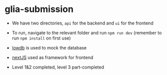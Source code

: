 # glia-submission

- We have two directories, `api` for the backend and `ui` for the frontend

- To run, navigate to the relevant folder and run `npm run dev` (remember to run `npm install` on first use)

- [lowdb](https://github.com/typicode/lowdb) is used to mock the database

- [nextJS](https://nextjs.org/) used as framework for frontend

- Level 1&2 completed, level 3 part-completed
